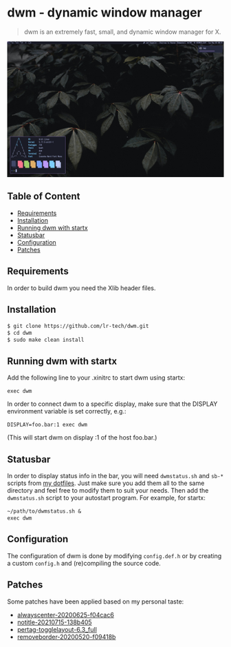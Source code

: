 # dwm - dynamic window manager
>dwm is an extremely fast, small, and dynamic window manager for X.

![dwm desktop screenshot](screenshot.png)

## Table of Content

* [Requirements](#requirements)
* [Installation](#installation)
* [Running dwm with startx](#running-dwm-with-startx)
* [Statusbar](#statusbar)
* [Configuration](#configuration)
* [Patches](#patches)

## Requirements

In order to build dwm you need the Xlib header files.

## Installation

```
$ git clone https://github.com/lr-tech/dwm.git
$ cd dwm
$ sudo make clean install
```

## Running dwm with startx

Add the following line to your .xinitrc to start dwm using startx:

```
exec dwm
```

In order to connect dwm to a specific display, make sure that
the DISPLAY environment variable is set correctly, e.g.:

    DISPLAY=foo.bar:1 exec dwm

(This will start dwm on display :1 of the host foo.bar.)

## Statusbar

In order to display status info in the bar, you will need `dwmstatus.sh` and
`sb-*` scripts from [my dotfiles](https://github.com/lr-tech/dotfiles/tree/master/.local/bin).
Just make sure you add them all to the same directory and feel free to modify
them to suit your needs. Then add the `dwmstatus.sh` script to your autostart
program. For example, for startx:

```
~/path/to/dwmstatus.sh &
exec dwm
```

## Configuration

The configuration of dwm is done by modifying `config.def.h` or by creating a
custom `config.h` and (re)compiling the source code.

## Patches

Some patches have been applied based on my personal taste:

- [alwayscenter-20200625-f04cac6](https://dwm.suckless.org/patches/alwayscenter/)
- [notitle-20210715-138b405](https://dwm.suckless.org/patches/notitle/)
- [pertag-togglelayout-6.3_full](https://github.com/bakkeby/patches/blob/master/dwm/dwm-pertag-togglelayout-6.3_full.diff)
- [removeborder-20200520-f09418b](https://dwm.suckless.org/patches/removeborder/)
